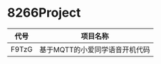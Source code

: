 # 8266Project

| 代号  | 项目名称                       |
| ----- | ------------------------------ |
| F9TzG | 基于MQTT的小爱同学语音开机代码 |

